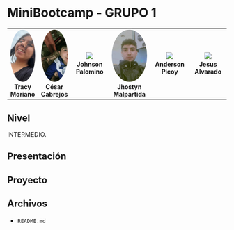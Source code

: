 # MiniBootcamp - GRUPO 1
<table align="center">
    <tr>
        <td align="center">
            <img src="img/fototracy.jpeg" style="width: 120px; height: 120px; object-fit: cover; border-radius: 50%;"/>  
            <br><strong>Tracy Moriano</strong>
        </td>
        <td align="center">
            <img src="img/fotocesar.jpeg" style="width: 120px; height: 120px; object-fit: cover; border-radius: 50%;"/>  
            <br><strong>César Cabrejos</strong>
        </td>
        <td align="center" style="width: 25%;">
            <img src="img/imagen03.jpg" style="width: 100%; height: auto;"/>  
            <br><strong>Johnson Palomino</strong>
        </td>
        <td align="center" style="width: 25%;">
            <img src="img/fotojhostyn.jpeg" style="width: 120px; height: 120px; object-fit: cover; border-radius: 50%;"/>  
            <br><strong>Jhostyn Malpartida</strong>
        </td>
        <td align="center" style="width: 25%;">
            <img src="img/Imagen02.jpg" style="width: 100%; height: auto;"/>  
            <br><strong>Anderson Picoy</strong>
        </td>
        <td align="center" style="width: 25%;">
            <img src="img/Imagen02.jpg" style="width: 100%; height: auto;"/>  
            <br><strong>Jesus Alvarado</strong>
        </td>
    </tr>
</table>

## Nivel
INTERMEDIO.

## Presentación


## Proyecto


## Archivos
- `README.md`